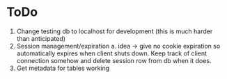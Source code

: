 # ToDo

1. Change testing db to localhost for development (this is much harder than anticipated)
2. Session management/expiration
    a. idea -> give no cookie expiration so automatically expires when client shuts down.
        Keep track of client connection somehow and delete session row from db when it does.
3. Get metadata for tables working